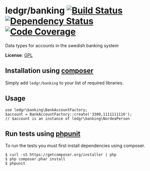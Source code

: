 # ledgr/banking [![Build Status](https://travis-ci.org/ledgr/banking.png?branch=master)](https://travis-ci.org/ledgr/banking) [![Dependency Status](https://gemnasium.com/ledgr/banking.png)](https://gemnasium.com/ledgr/banking) [![Code Coverage](https://scrutinizer-ci.com/g/ledgr/banking/badges/coverage.png?s=6cf9972ea30cd3a2f7f89c032eceac422f5148cb)](https://scrutinizer-ci.com/g/ledgr/banking/)


Data types for accounts in the swedish banking system

**License**: [GPL](/LICENSE)


Installation using [composer](http://getcomposer.org/)
------------------------------------------------------
Simply add `ledgr/banking` to your list of required libraries.


Usage
-----
    use ledgr\banking\BankAccountFactory;
    $account = BankAccountFactory::create('3300,1111111116');
    // $account is an instance of ledgr\banking\NordeaPerson


Run tests  using [phpunit](http://phpunit.de/)
----------------------------------------------
To run the tests you must first install dependencies using composer.

    $ curl -sS https://getcomposer.org/installer | php
    $ php composer.phar install
    $ phpunit
